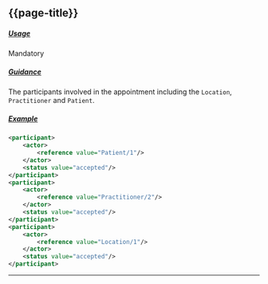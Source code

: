 ## {{page-title}}

<h5><ins>Usage</ins></h5>

<span class="mro-circle mandatory" title="Mandatory"></span> Mandatory

<h5><ins>Guidance</ins></h5>

The participants involved in the appointment including the `Location`, `Practitioner` and `Patient`.

<h5><ins>Example</ins></h5>

```xml
<participant>
    <actor>
        <reference value="Patient/1"/>
    </actor>
    <status value="accepted"/>
</participant>
<participant>
    <actor>
        <reference value="Practitioner/2"/>
    </actor>
    <status value="accepted"/>
</participant>
<participant>
    <actor>
        <reference value="Location/1"/>
    </actor>
    <status value="accepted"/>
</participant>
```

---